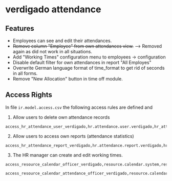 # verdigado attendance


## Features

* Employees can see and edit their attendances.
* ~~Remove column "Employee" from own attendances view.~~ --> Removed again as did not work in all situations.
* Add "Working Times" configuration menu to employees -> configuration
* Disable default filter for own attendances in report "All Employes"
* Overwrite German language format of time_format to get rid of seconds in all forms.
* Remove "New Allocation" button in time off module.

## Access Rights

In file `ir.model.access.csv` the following access rules are defined and

1. Allow users to delete own attendance records

```
access_hr_attendance_user_verdigado,hr.attendance.user.verdigado,hr_attendance.model_hr_attendance,hr_attendance.group_hr_attendance,1,1,1,1
```

2. Allow users to access own reports (attendance statistics)

```
access_hr_attendance_report_verdigado,hr.attendance.report.verdigado,hr_attendance.model_hr_attendance_report,hr_attendance.group_hr_attendance,1,0,0,0
```


3. The HR manager can create and edit working times.

```
access_resource_calendar_officer_verdigado,resource.calendar.system,resource.model_resource_calendar,hr.group_hr_manager,1,1,1,1
```

```
access_resource_calendar_attendance_officer_verdigado,resource.calendar.attendance.system,resource.model_resource_calendar_attendance,hr.group_hr_manager,1,1,1,1
```
